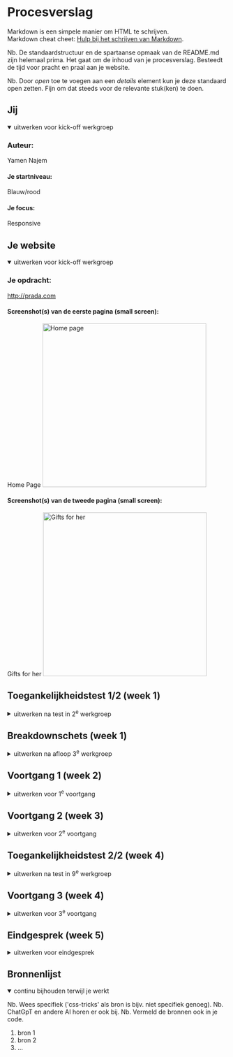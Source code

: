 # Procesverslag
Markdown is een simpele manier om HTML te schrijven.  
Markdown cheat cheet: [Hulp bij het schrijven van Markdown](https://github.com/adam-p/markdown-here/wiki/Markdown-Cheatsheet).

Nb. De standaardstructuur en de spartaanse opmaak van de README.md zijn helemaal prima. Het gaat om de inhoud van je procesverslag. Besteedt de tijd voor pracht en praal aan je website.

Nb. Door *open* toe te voegen aan een *details* element kun je deze standaard open zetten. Fijn om dat steeds voor de relevante stuk(ken) te doen.





## Jij

<details open>
  <summary>uitwerken voor kick-off werkgroep</summary>

  ### Auteur:
  Yamen Najem

  #### Je startniveau:
  Blauw/rood

  #### Je focus:
  Responsive
 
</details>





## Je website

<details open>
  <summary>uitwerken voor kick-off werkgroep</summary>

  ### Je opdracht:
  http://prada.com

  #### Screenshot(s) van de eerste pagina (small screen): 
  Home Page
  <img src="readme-images/prada-home.jpg" width="375px" alt="Home page">

  #### Screenshot(s) van de tweede pagina (small screen):
  Gifts for her
  <img src="readme-images/prada-forher.jpg" width="375px" alt="Gifts for her">
 
</details>



## Toegankelijkheidstest 1/2 (week 1)

<details>
  <summary>uitwerken na test in 2<sup>e</sup> werkgroep</summary>

  ### Bevindingen
  # WCAG Accessibility Checklist

## Content
Content is the most important part of your site.

- Use plain language and avoid figures of speech, idioms, and complicated metaphors.
  - [x] Yes
  - [ ] No
- Ensure button, link (`<a>`), and label (form) content is unique and descriptive.
  - [ ] Yes
  - [x] No

---

## Global Code
Global code affects the entire website or application.

- Validate your HTML.
  - [ ] Yes
  - [ ] No
- Use a `lang` attribute on the `<html>` element.
  - [ ] Yes
  - [ ] No
- Provide a unique title for each page.
  - [ ] Yes
  - [ ] No
- Ensure that viewport zoom is not disabled.
  - [ ] Yes
  - [ ] No

---

## Keyboard
Your interface and content must be operable and navigable using a keyboard.

- Ensure visible focus styles for interactive elements navigated via keyboard (e.g., `tab` and `shift + tab`).
  - [ ] Yes
  - [x] No
- Verify that keyboard focus order matches the visual layout.
  - [ ] Yes
  - [ ] No


---

## Mobile and Touch
Ensure usability for mobile experiences.


- The site should rotate to any orientation.
  - [x] Yes
  - [ ] No
- Remove horizontal scrolling.
  - [x] Yes
  - [ ] No
- Ensure buttons and link icons are easily activated.
  - [x] Yes
  - [ ] No
- Provide sufficient spacing between interactive items.
  - [x] Yes
  - [ ] No


---

## Headings
Heading elements (`<h1>`, `<h2>`, etc.) are essential for content structure.

### Guidelines:
- Use heading elements to introduce content.
  - [ ] Yes
  - [ ] No
- Use only one `<h1>` per page.
  - [ ] Yes
  - [ ] No
- Maintain a logical sequence for headings without skipping levels.
  - [ ] Yes
  - [ ] No

### Test 1 Results:
- [ ] Yes
- [ ] No

---

## Lists
Lists communicate a collection of related items.

### Guidelines:
- Use `<ol>`, `<ul>`, and `<dl>` elements for list content.
  - [ ] Yes
  - [ ] No

### Test 1 Results:
- [ ] Yes
- [ ] No

---

## Images
Images enhance content but must be accessible.

### Guidelines:
- Add an `alt` attribute for all `<img>` elements.
  - [ ] Yes
  - [ ] No
- Use null (empty) `alt` attributes for decorative images.
  - [ ] Yes
  - [ ] No
- Provide text alternatives for complex images (e.g., charts, graphs).
  - [ ] Yes
  - [ ] No
- Include text descriptions for images containing text.
  - [ ] Yes
  - [ ] No

### Test 1 Results:
- [ ] Yes
- [ ] No

---

## Media (Video and Audio)
Accessible media supports all users.

### Guidelines:
- Avoid autoplay.
  - [ ] Yes
  - [ ] No
- Provide options to pause media.
  - [ ] Yes
  - [ ] No
- Ensure captions for video content and transcripts for audio.
  - [ ] Yes
  - [ ] No

### Test 1 Results:
- [ ] Yes
- [ ] No

---

## Controls
Controls include links and buttons used to navigate or perform actions.

### Guidelines:
- Use `<a>` for links and `<button>` for buttons.
  - [ ] Yes
  - [ ] No
- Ensure recognizable controls with visible `:focus` states.
  - [ ] Yes
  - [ ] No
- Provide a visible skip link for navigation.
  - [ ] Yes
  - [ ] No
- Identify links opening in new tabs or windows.
  - [ ] Yes
  - [ ] No

### Test 1 Results:
- [ ] Yes
- [ ] No

---

## Appearance
Ensure usability across various display settings.

### Guidelines:
- Support dark and light modes.
  - [ ] Yes
  - [ ] No
- Enable high-contrast mode.
  - [ ] Yes
  - [ ] No
- Ensure text is legible at 200% size.
  - [ ] Yes
  - [ ] No
- Avoid relying solely on color to convey information.
  - [ ] Yes
  - [ ] No

### Test 1 Results:
- [ ] Yes
- [ ] No

---

## Animation
Animations must be minimal and user-controllable.

### Guidelines:
- Avoid excessive flashing animations.
  - [ ] Yes
  - [ ] No
- Allow users to pause background video.
  - [ ] Yes
  - [ ] No
- Support `prefers-reduced-motion` media query.
  - [ ] Yes
  - [ ] No

### Test 1 Results:
- [ ] Yes
- [ ] No

---

## Color Contrast
Ensure sufficient contrast for readability.

### Guidelines:
- Check normal and large text contrast.
  - [ ] Yes
  - [ ] No
- Verify contrast for icons and text over images or videos.
  - [ ] Yes
  - [ ] No
- Test custom `::selection` colors for readability.
  - [ ] Yes
  - [ ] No

### Test 1 Results:
- [ ] Yes
- [ ] No



</details>



## Breakdownschets (week 1)

<details>
  <summary>uitwerken na afloop 3<sup>e</sup> werkgroep</summary>

  ### Prada home page analysis: 
  <img src="readme-images/prada-home-analysis.jpg" width="375px" alt="breakdown van de hele pagina">

  ### Prada For Her page analysis: 
  <img src="readme-images/prada-forher-analysis.jpg" width="375px" alt="breakdown van een dynamisch deel">


</details>





## Voortgang 1 (week 2)

<details>
  <summary>uitwerken voor 1<sup>e</sup> voortgang</summary>

  ### Stand van zaken
  hier dit ging goed & dit was lastig (neem ook screenshots op van delen van je website en code)


  ### Agenda voor meeting
  samen met je groepje opstellen

  | student 1      | student 2          | student 3    | student 4        |
  | ---            | ---                | ---          | ---              |
  | dit bespreken  | en dit             | en ik dit    | en dan ik dat    |
  | en dat ook nog | dit als er tijd is | nog een punt | dit wil ik zeker |
  | ...            | ...                | ...          | ...              |


  ### Verslag van meeting
  hier na afloop snel de uitkomsten van de meeting vastleggen

  - punt 1
  - punt 2
  - nog een punt
  - ...

</details>





## Voortgang 2 (week 3)

<details>
  <summary>uitwerken voor 2<sup>e</sup> voortgang</summary>

  ### Stand van zaken
  hier dit ging goed & dit was lastig (neem ook screenshots op van delen van je website en code)


  ### Agenda voor meeting
  samen met je groepje opstellen

  | student 1      | student 2          | student 3    | student 4        |
  | ---            | ---                | ---          | ---              |
  | dit bespreken  | en dit             | en ik dit    | en dan ik dat    |
  | en dat ook nog | dit als er tijd is | nog een punt | dit wil ik zeker |
  | ...            | ...                | ...          | ...              |


  ### Verslag van meeting
  hier na afloop snel de uitkomsten van de meeting vastleggen

  - punt 1
  - punt 2
  - nog een punt
- ...

</details>





## Toegankelijkheidstest 2/2 (week 4)

<details>
  <summary>uitwerken na test in 9<sup>e</sup> werkgroep</summary>

  ### Bevindingen
  Lijst met je bevindingen die in de test naar voren kwamen (geef ook aan wat er verbeterd is):

</details>





## Voortgang 3 (week 4)

<details>
  <summary>uitwerken voor 3<sup>e</sup> voortgang</summary>

  ### Stand van zaken
  hier dit ging goed & dit was lastig (neem ook screenshots op van delen van je website en code)


  ### Agenda voor meeting
  samen met je groepje opstellen

  | student 1      | student 2          | student 3    | student 4        |
  | ---            | ---                | ---          | ---              |
  | dit bespreken  | en dit             | en ik dit    | en dan ik dat    |
  | en dat ook nog | dit als er tijd is | nog een punt | dit wil ik zeker |
  | ...            | ...                | ...          | ...              |


  ### Verslag van meeting
  hier na afloop snel de uitkomsten van de meeting vastleggen

  - punt 1
  - punt 2
  - nog een punt
  - ...

</details>





## Eindgesprek (week 5)

<details>
  <summary>uitwerken voor eindgesprek</summary>

  ### Je uitkomst - karakteristiek screenshots:
  <img src="readme-images/dummy-plaatje.jpg" width="375px" alt="uitomst opdracht 1">


  ### Dit ging goed/Heb ik geleerd: 
  Korte omschrijving met plaatjes

  <img src="readme-images/dummy-plaatje.jpg" width="375px" alt="top">


  ### Dit was lastig/Is niet gelukt:
  Korte omschrijving met plaatjes

  <img src="readme-images/dummy-plaatje.jpg" width="375px" alt="bummer">
</details>





## Bronnenlijst

<details open>
  <summary>continu bijhouden terwijl je werkt</summary>

  Nb. Wees specifiek ('css-tricks' als bron is bijv. niet specifiek genoeg). 
  Nb. ChatGpT en andere AI horen er ook bij.
  Nb. Vermeld de bronnen ook in je code.

  1. bron 1
  2. bron 2
  3. ...

</details>
